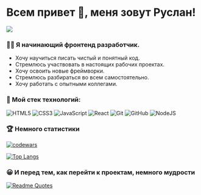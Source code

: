 <h1 align="left">Всем привет 👋, меня зовут Руслан!</h1>

![](https://komarev.com/ghpvc/?username=gazievri)

### 👨‍💻 Я начинающий фронтенд разработчик. 

- Хочу научиться писать чистый и понятный код.
- Стремлюсь участвовать в настоящих рабочих проектах.
- Хочу освоить новые фреймворки.
- Стремлюсь разбираться во всем самостоятельно.
- Хочу работать с опытными коллегами.
    
            
  
### 🤺 Мой стек технологий: 

![HTML5](https://img.shields.io/badge/html5-%23E34F26.svg?style=for-the-badge&logo=html5&logoColor=white) ![CSS3](https://img.shields.io/badge/css3-%231572B6.svg?style=for-the-badge&logo=css3&logoColor=white) ![JavaScript](https://img.shields.io/badge/javascript-%23323330.svg?style=for-the-badge&logo=javascript&logoColor=%23F7DF1E) ![React](https://img.shields.io/badge/react-%2320232a.svg?style=for-the-badge&logo=react&logoColor=%2361DAFB) ![Git](https://img.shields.io/badge/git-%23F05033.svg?style=for-the-badge&logo=git&logoColor=white) ![GitHub](https://img.shields.io/badge/github-%23121011.svg?style=for-the-badge&logo=github&logoColor=white) ![NodeJS](https://img.shields.io/badge/node.js-6DA55F?style=for-the-badge&logo=node.js&logoColor=white)



### 🏆 Немного статистики

[![codewars](https://www.codewars.com/users/gazievr/badges/micro)](https://www.codewars.com/users/gazievr) 

[![Top Langs](https://github-readme-stats.vercel.app/api/top-langs/?username=gazievri&layout=compact)](https://github.com/gazievri/github-readme-stats) 


### 😀 И перед тем, как перейти к проектам, немного мудрости
[![Readme Quotes](https://quotes-github-readme.vercel.app/api?theme=dark)](https://github.com/piyushsuthar/github-readme-quotes)

